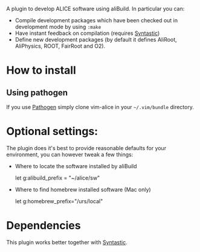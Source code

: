 A plugin to develop ALICE software using aliBuild. In particular you
can:

- Compile development packages which have been checked out in
  development mode by using `:make`
- Have instant feedback on compilation (requires [Syntastic](https://github.com/scrooloose/syntastic))
- Define new development packages (by default it defines AliRoot, AliPhysics, ROOT, FairRoot
  and O2).

# How to install

## Using pathogen

If you use [Pathogen](https://github.com/tpope/vim-pathogen) simply clone
vim-alice in your `~/.vim/bundle` directory.

# Optional settings:

The plugin does it's best to provide reasonable defaults for your environment,
you can however tweak a few things:

- Where to locate the software installed by aliBuild

    let g:alibuild_prefix = "~/alice/sw"

- Where to find homebrew installed software (Mac only)

    let g:homebrew_prefix="/urs/local"

# Dependencies

This plugin works better together with
[Syntastic](https://github.com/scrooloose/syntastic).
